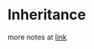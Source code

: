 # Inheritance
more notes at [link](https://docs.soliditylang.org/en/v0.8.4/contracts.html#inheritance)